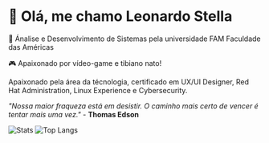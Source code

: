 # :wave: Olá, me chamo Leonardo Stella

:bookmark_tabs: Ánalise e Desenvolvimento de Sistemas pela universidade FAM Faculdade das Américas

:video_game: Apaixonado por vídeo-game e tibiano nato!

Apaixonado pela área da técnologia, certificado em UX/UI Designer, Red Hat Administration, Linux Experience e Cybersecurity.


<i>"Nossa maior fraqueza está em desistir. O caminho mais certo de vencer é tentar mais uma vez."</i> - <b>Thomas Edson</b>

![Stats](https://github-readme-stats.vercel.app/api?username=leostella97&show_icons=true&count_private=true&theme=dark)
![Top Langs](https://github-readme-stats.vercel.app/api/top-langs/?username=leostella97&layout=compact&theme=dark)

